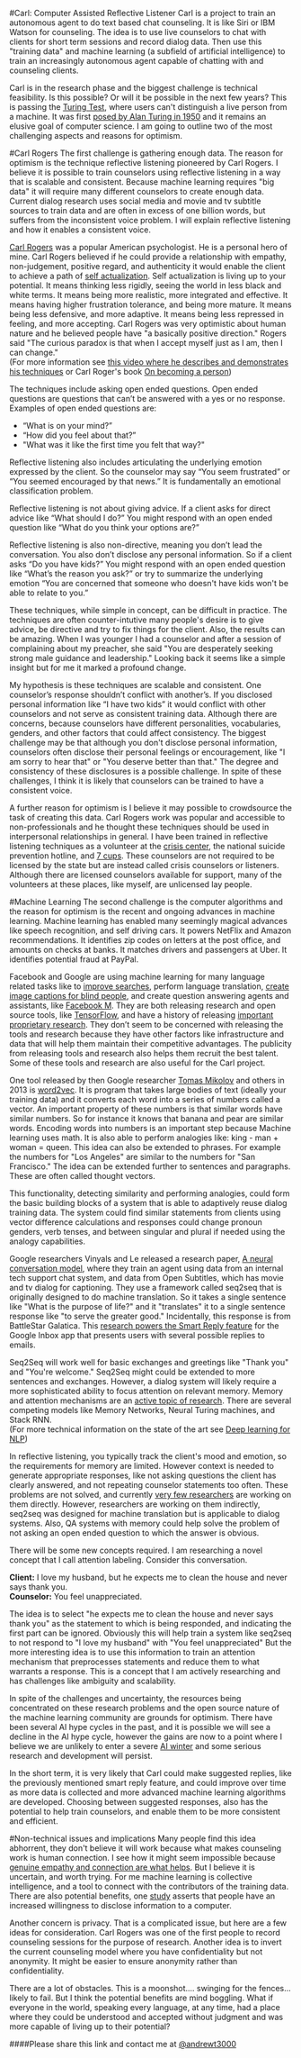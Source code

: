#Carl: Computer Assisted Reflective Listener
Carl is a project to train an autonomous agent to do text based chat counseling. It is like Siri or IBM Watson for counseling.  The idea is to use live counselors to chat with clients for short term sessions and record dialog data.  Then use this "training data" and machine learning (a subfield of artificial intelligence) to train an increasingly autonomous agent capable of chatting with and counseling clients.  

Carl is in the research phase and the biggest challenge is technical feasibility.  Is this possible?  Or will it be possible in the next few years?  This is passing the [Turing Test](https://en.wikipedia.org/wiki/Turing_test), where users can't distinguish a live person from a machine.  It was first [posed by Alan Turing in 1950](http://www.loebner.net/Prizef/TuringArticle.html) and it remains an elusive goal of computer science. I am going to outline two of the most challenging aspects and reasons for optimism. 

#Carl Rogers
The first challenge is gathering enough data. The reason for optimism is the technique reflective listening pioneered by Carl Rogers.  I believe it is possible to train counselors using reflective listening in a way that is scalable and consistent. Because machine learning requires "big data" it will require many different counselors to create enough data. Current dialog research uses social media and movie and tv subtitle sources to train data and are often in excess of one billion words, but suffers from the inconsistent voice problem.  I will explain reflective listening and how it enables a consistent voice.  

[Carl Rogers](https://en.wikipedia.org/wiki/Carl_Rogers) was a popular American psychologist.  He is a personal hero of mine. Carl Rogers believed if he could provide a relationship with empathy, non-judgement, positive regard, and authenticity it would enable the client to achieve a path of [self actualization](https://en.wikipedia.org/wiki/Self-actualization).  Self actualization is living up to your potential.  It means thinking less rigidly, seeing the world in less black and white terms.  It means being more realistic, more integrated and effective.  It means having higher frustration tolerance, and being more mature.  It means being less defensive, and more adaptive.  It means being less repressed in feeling, and more accepting.  Carl Rogers was very optimistic about human nature and he believed people have "a basically positive direction." Rogers said "The curious paradox is that when I accept myself just as I am, then I can change."  
(For more information see [this video where he describes and demonstrates his techniques](https://youtu.be/ee1bU4XuUyg?t=184) or Carl Roger's book [On becoming a person](http://www.amazon.com/On-Becoming-Person-Therapists-Psychotherapy/dp/039575531X))

The techniques include asking open ended questions.  Open ended questions are questions that can’t be answered with a yes or no response.  Examples of open ended questions are: 
- “What is on your mind?” 
- “How did you feel about that?” 
- "What was it like the first time you felt that way?"

Reflective listening also includes articulating the underlying emotion expressed by the client.  So the counselor may say “You seem frustrated” or “You seemed encouraged by that news.”  It is fundamentally an emotional classification problem.  

Reflective listening is not about giving advice.  If a client asks for direct advice like “What should I do?”  You might respond with an open ended question like “What do you think your options are?”

Reflective listening is also non-directive, meaning you don’t lead the conversation.  You also don’t disclose any personal information.  So if a client asks “Do you have kids?”  You might respond with an open ended question like “What’s the reason you ask?” or try to summarize the underlying emotion  “You are concerned that someone who doesn't have kids won't be able to relate to you.”  

These techniques, while simple in concept, can be difficult in practice. The techniques are often counter-intutive many people's desire is to give advice, be directive and try to fix things for the client. Also, the results can be amazing.  When I was younger I had a counselor and after a session of complaining about my preacher, she said "You are desperately seeking strong male guidance and leadership."  Looking back it seems like a simple insight but for me it marked a profound change.  

My hypothesis is these techniques are scalable and consistent.  One counselor’s response shouldn’t conflict with another’s.  If you disclosed personal information like “I have two kids”  it would conflict with other counselors and not serve as consistent training data. Although there are concerns, because counselors have different personalities, vocabularies, genders, and other factors that could affect consistency.  The biggest challenge may be that although you don't disclose personal information, counselors often disclose their personal feelings or encouragement, like "I am sorry to hear that" or "You deserve better than that."  The degree and consistency of these disclosures is a possible challenge. In spite of these challenges, I think it is likely that counselors can be trained to have a consistent voice.  

A further reason for optimism is I believe it may possible to crowdsource the task of creating this data. Carl Rogers work was popular and accessible to non-professionals and he thought these techniques should be used in  interpersonal relationships in general. I have been trained in reflective listening techniques as a volunteer at the [crisis center](http://www.crisiscenterbham.com/), the national suicide prevention hotline, and [7 cups](http://www.7cups.com/). These counselors are not required to be licensed by the state but are instead called crisis counselors or listeners.  Although there are licensed counselors available for support, many of the volunteers at these places, like myself, are unlicensed lay people.  

#Machine Learning
The second challenge is the computer algorithms and the reason for optimism is the recent and ongoing advances in machine learning.  Machine learning has enabled many seemingly magical advances like speech recognition, and self driving cars. It powers NetFlix and Amazon recommendations. It identifies zip codes on letters at the post office, and amounts on checks at banks.  It matches drivers and passengers at Uber.  It identifies potential fraud at PayPal.  

Facebook and Google are using machine learning for many language related tasks like to [improve searches](http://searchengineland.com/faq-all-about-the-new-google-rankbrain-algorithm-234440), perform language translation, [create image captions for blind people](http://www.wired.com/2015/10/facebook-artificial-intelligence-describes-photo-captions-for-blind-people/), and create question answering agents and assistants, like [Facebook M](https://www.facebook.com/Davemarcus/posts/10156070660595195).  They are both releasing research and open source tools, like [TensorFlow](http://www.tensorflow.org/), and have a history of releasing [important proprietary research](http://infolab.stanford.edu/~backrub/google.html). They don’t seem to be  concerned with releasing the tools and research because they have other factors like infrastructure and data that will help them maintain their competitive advantages. The publicity from releasing tools and research also helps them recruit the best talent.  Some of these tools and research are also useful for the Carl project.  

One tool released by then Google researcher [Tomas Mikolov](https://scholar.google.com/citations?user=oBu8kMMAAAAJ&hl=en) and others in 2013 is [word2vec](https://code.google.com/p/word2vec/).  It is program that takes large bodies of text (ideally your training data) and it converts each word into a series of numbers called a vector. An important property of these numbers is that similar words have similar numbers.  So for instance it knows that banana and pear are similar words. Encoding words into numbers is an important step because Machine learning uses math.  It is also able to perform analogies like: king - man + woman = queen.  This idea can also be extended to phrases. For example the numbers for "Los Angeles" are similar to the numbers for "San Francisco."  The idea can be extended further to sentences and paragraphs.  These are often called thought vectors. 

This functionality, detecting similarity and performing analogies, could form the basic building blocks of a system that is able to adaptively reuse dialog training data.  The system could find similar statements from clients using vector difference calculations and responses could change pronoun genders, verb tenses, and between singular and plural if needed using the analogy capabilities.

Google researchers Vinyals and Le released a research paper, [A neural conversation model](http://arxiv.org/pdf/1506.05869v3.pdf), where they train an agent using data from an internal tech support chat system, and data from Open Subtitles, which has movie and tv dialog for captioning. They use a framework called seq2seq that is originally designed to do machine translation.  So it takes a single sentence like "What is the purpose of life?" and  it "translates" it to a single sentence response like "to serve the greater good." Incidentally, this response is from BattleStar Galatica.  This [research powers the Smart Reply feature](http://googleresearch.blogspot.co.uk/2015/11/computer-respond-to-this-email.html) for the Google Inbox app that presents users with several possible replies to emails.

Seq2Seq will work well for basic exchanges and greetings like "Thank you" and "You're welcome."  Seq2Seq might could be extended to more sentences and exchanges. However, a dialog system will likely require a more sophisticated ability to focus attention on relevant memory.  Memory and attention mechanisms are an [active topic of research](https://research.facebook.com/pages/764602597000662/reasoning-attention-memory-ram-nips-workshop-2015/).  There are several competing models like Memory Networks, Neural Turing machines, and Stack RNN.  
(For more technical information on the state of the art see [Deep learning for NLP](https://github.com/andrewt3000/DL4NLP#deep-learning-for-nlp-resources))

In reflective listening, you typically track the client's mood and emotion, so the requirements for memory are limited.  However context is needed to generate appropriate responses, like not asking questions the client has clearly answered, and not repeating counselor statements too often. These problems are not solved, and currently [very few researchers](https://www.uni-ulm.de/fileadmin/website_uni_ulm/allgemein/2015_iwsds/iwsds2015_submission_6.pdf) are working on them directly. However, researchers are working on them indirectly, seq2seq was designed for machine translation but is applicable to dialog systems. Also, QA systems with memory could help solve the problem of not asking an open ended question to which the answer is obvious.  

There will be some new concepts required. I am researching a novel concept that I call attention labeling. Consider this conversation. 
  
**Client:**  I love my husband, but he expects me to clean the house and never says thank you.  
**Counselor:** You feel unappreciated.  
  
The idea is to select "he expects me to clean the house and never says thank you" as the statement to which is being responded, and indicating the first part can be ignored. Obviously this will help train a system like seq2seq to not respond to "I love my husband" with "You feel unappreciated"  But the more interesting idea is to use this information to train an attention mechanism that preprocesses statements and reduce them to what warrants a response. This is a concept that I am actively researching and has challenges like ambiguity and scalability.  

In spite of the challenges and uncertainty, the resources being concentrated on these research problems and the open source nature of the machine learning community are grounds for optimism. There have been several AI hype cycles in the past, and it is possible we will see a decline in the AI hype cycle, however the gains are now to a point where I believe we are unlikely to enter a severe [AI winter](https://en.wikipedia.org/wiki/AI_winter) and some serious research and development will persist.   

In the short term, it is very likely that Carl could make suggested replies, like the previously mentioned smart reply feature, and could improve over time as more data is collected and more advanced machine learning algorithms are developed. Choosing between suggested responses,  also has the potential to help train counselors, and enable them to be more consistent and efficient.  

#Non-technical issues and implications
Many people find this idea abhorrent, they don't believe it will work because what makes counseling work is human connection. I see how it might seem impossible because  [genuine empathy and connection are what helps](https://www.youtube.com/watch?v=1Evwgu369Jw). But I believe it is uncertain, and worth trying. For me machine learning is collective intelligence, and a tool to connect with the contributors of the training data. There are also potential benefits, one [study](http://www.sciencedirect.com/science/article/pii/S0747563214002647) asserts that people have an increased willingness to disclose information to a computer. 

Another concern is privacy. That is a complicated issue, but here are a few ideas for consideration.  Carl Rogers was one of the first people to record counseling sessions for the purpose of research.  Another idea is to invert the current counseling model where you have confidentiality but not anonymity.  It might be easier to ensure anonymity rather than confidentiality.      
  
There are a lot of obstacles.  This is a moonshot.... swinging for the fences... likely to fail. But I think the potential benefits are mind boggling.  What if everyone in the world, speaking every language, at any time, had a place where they could be understood and accepted without judgment and was more capable of living up to their potential?

####Please share this link and contact me at [@andrewt3000](https://twitter.com/andrewt3000)
  




